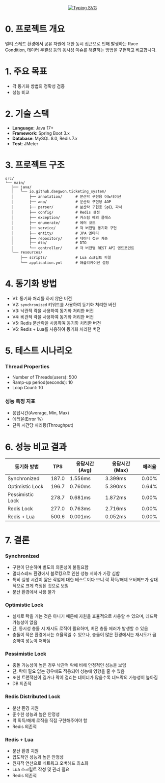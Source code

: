 <div align="center">
   <a href="https://git.io/typing-svg"><img src="https://readme-typing-svg.demolab.com?font=Black+Han+Sans&size=40&duration=2000&pause=1000&color=F7A42D&center=true&vCenter=true&width=600&lines=%EC%9E%90%EB%B0%94%EC%97%90%EC%84%9C+%EB%8F%99%EC%8B%9C%EC%84%B1+%EB%AC%B8%EC%A0%9C%EB%A5%BC+%ED%95%B4%EA%B2%B0%ED%95%98%EB%8A%94+%EB%B0%A9%EB%B2%95" alt="Typing SVG" /></a>
</div>

# 0. 프로젝트 개요
멀티 스레드 환경에서 공유 자원에 대한 동시 접근으로 인해 발생하는 Race Condition, 데이터 무결성 등의 동시성 이슈를 해결하는 방법을 구현하고 비교합니다.

# 1. 주요 목표
- 각 동기화 방법의 정확성 검증
- 성능 비교

# 2. 기술 스택
- **Language**: Java 17+
- **Framework**: Spring Boot 3.x
- **Database**: MySQL 8.0, Redis 7.x
- **Test**: JMeter

# 3. 프로젝트 구조
```
src/
└── main/
   ├── java/
   │   └── io.github.daegwon.ticketing_system/
   │       ├── annotation/      # 분산락 구현용 어노테이션
   │       ├── aop/             # 분산락 구현용 AOP
   │       ├── parser/          # 분산락 구현용 SpEL 파서
   │       ├── config/          # Redis 설정
   │       ├── exception/       # 커스텀 예외 클래스
   │       ├── enumerate/       # 에러 코드
   │       ├── service/         # 각 버전별 동기화 구현
   │       ├── entity/          # JPA 엔티티
   │       ├── repository/      # 데이터 접근 계층
   │       ├── dto/             # DTO
   │       └── controller/      # 각 버전별 REST API 엔드포인트
   └── resources/
       ├── scripts/             # Lua 스크립트 파일
       └── application.yml      # 애플리케이션 설정
```

# 4. 동기화 방법
- V1: 동기화 처리를 하지 않은 버전
- V2: `synchronized` 키워드를 사용하여 동기화 처리한 버전
- V3: 낙관적 락을 사용하여 동기화 처리한 버전
- V4: 비관적 락을 사용하여 동기화 처리한 버전
- V5: Redis 분산락을 사용하여 동기화 처리한 버전
- V6: Redis + Lua를 사용하여 동기화 처리한 버전

# 5. 테스트 시나리오
### Thread Properties
- Number of Threads(users): 500
- Ramp-up period(seconds): 10
- Loop Count: 10

### 성능 측정 지표
- 응답시간(Average, Min, Max)
- 에러율(Error %)
- 단위 시간당 처리량(Throughput)

# 6. 성능 비교 결과
| 동기화 방법 | TPS | 응답시간(Avg) | 응답시간(Max) | 에러율 |
|----------|-----|-------------|-------------|-------|
| Synchronized | 187.0 | 1.556ms | 3.399ms | 0.00% |
| Optimistic Lock | 196.7 | 0.760ms | 5.390ms | 0.64% |
| Pessimistic Lock | 278.7 | 0.681ms | 1.872ms | 0.00% |
| Redis Lock | 277.0 | 0.763ms | 2.716ms | 0.00% |
| Redis + Lua | 500.6 | 0.001ms | 0.052ms | 0.00% |

# 7. 결론
### Synchronized
- 구현이 단순하며 별도의 의존성이 불필요함
- 멀티스레드 환경에서 블로킹으로 인한 성능 저하가 가장 심함
- 특히 실행 시간이 짧은 작업에 대한 테스트이다 보니 락 획득/해제 오버헤드가 상대적으로 크게 측정된 것으로 보임
- 분산 환경에서 사용 불가

### Optimistic Lock
- 실제로 락을 거는 것은 아니기 때문에 자원을 효율적으로 사용할 수 있으며, 데드락 가능성이 없음
- 단, 동시성 충돌 시 재시도 로직이 필요하며, 버전 충돌 에러가 발생할 수 있음
- 충돌이 적은 환경에서는 효율적일 수 있으나, 충돌이 많은 환경에서는 재시도가 급증하여 성능이 저하됨

### Pessimistic Lock
- 충돌 가능성이 높은 경우 낙관적 락에 비해 안정적인 성능을 보임
- 단, 락이 필요 없는 경우에도 적용되어 성능에 영향을 줄 수 있음
- 또한 트랜잭션이 길거나 락이 걸리는 데이터가 많을수록 데드락의 가능성이 높아짐
- DB 의존적

### Redis Distributed Lock
- 분산 환경 지원
- 준수한 성능과 높은 안정성
- 락 획득/해제 로직을 직접 구현해주어야 함
- Redis 의존적

### Redis + Lua
- 분산 환경 지원
- 압도적인 성능과 높은 안정성
- 원자적 연산으로 네트워크 오버헤드 최소화
- Lua 스크립트 작성 및 관리 필요
- Redis 의존적
